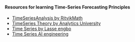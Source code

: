 #### Resources for learning Time-Series Forecasting Principles

- [TimeSeriesAnalysis by RitvikMath](https://www.youtube.com/playlist?list=PLvcbYUQ5t0UHOLnBzl46_Q6QKtFgfMGc3)
- [TimeSeries Theory by Analytics University](https://www.youtube.com/playlist?list=PLUgZaFoyJafhfcggaNzmZt_OdJq32-iFW)
- [Time Series by Lasse engbo](https://www.youtube.com/playlist?list=PLtiTxpFJ4k6TZ0g496fVcQpt_-XJRNkbi)
- [Time Series AI engineering](https://www.youtube.com/playlist?list=PL3N9eeOlCrP5cK0QRQxeJd6GrQvhAtpBK)
